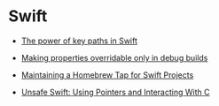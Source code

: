 # Swift

- [The power of key paths in Swift](https://www.swiftbysundell.com/posts/the-power-of-key-paths-in-swift)

- [Making properties overridable only in debug builds](https://www.swiftbysundell.com/tips/making-properties-overridable-only-in-debug-builds/)

- [Maintaining a Homebrew Tap for Swift Projects](https://medium.com/@mxcl/maintaining-a-homebrew-tap-for-swift-projects-7287ed379324)

- [Unsafe Swift: Using Pointers and Interacting With C](https://www.raywenderlich.com/7181017-unsafe-swift-using-pointers-and-interacting-with-c)

